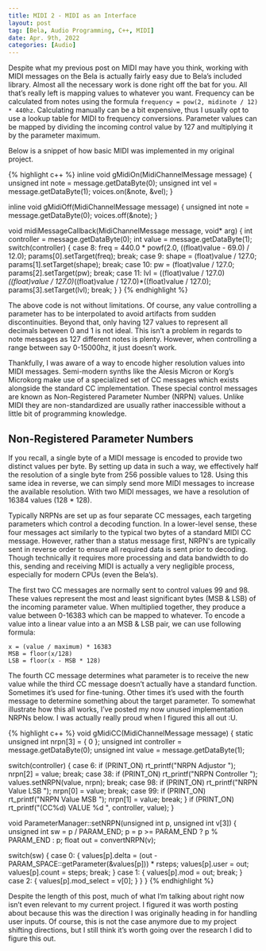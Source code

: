 ```yaml
---
title: MIDI 2 - MIDI as an Interface
layout: post
tag: [Bela, Audio Programming, C++, MIDI]
date: Apr. 9th, 2022
categories: [Audio]
---
```


Despite what my previous post on MIDI may have you think, working with MIDI messages on the Bela is actually fairly easy due to Bela’s included library. Almost all the necessary work is done right off the bat for you. All that’s really left is mapping values to whatever you want. Frequency can be calculated from notes using the formula ``frequency = pow(2, midinote / 12) * 440hz``. Calculating manually can be a bit expensive, thus I usually opt to use a lookup table for MIDI to frequency conversions. Parameter values can be mapped by dividing the incoming control value by 127 and multiplying it by the parameter maximum.

Below is a snippet of how basic MIDI was implemented in my original project.

{% highlight c++ %}
inline void gMidiOn(MidiChannelMessage message) {
  unsigned int note = message.getDataByte(0);
  unsigned int vel = message.getDataByte(1);
  voices.on(&note, &vel);
}

inline void gMidiOff(MidiChannelMessage message) {
  unsigned int note = message.getDataByte(0);
  voices.off(&note);
}

void midiMessageCallback(MidiChannelMessage message, void* arg) {
  int controller = message.getDataByte(0);
  int value = message.getDataByte(1);
  switch(controller) {
  case 8:
    freq = 440.0 * powf(2.0, ((float)value - 69.0) / 12.0);
    params[0].setTarget(freq);
    break;
  case 9:
    shape = (float)value / 127.0;
    params[1].setTarget(shape);
    break;
  case 10:
    pw = (float)value / 127.0;
    params[2].setTarget(pw);
    break;
  case 11:
    lvl = ((float)value / 127.0)*((float)value / 127.0)*((float)value / 127.0)*((float)value / 127.0);
    params[3].setTarget(lvl);
    break;
  }
}
{% endhighlight %}

The above code is not without limitations. Of course, any value controlling a parameter has to be interpolated to avoid artifacts from sudden discontinuities. Beyond that, only having 127 values to represent all decimals between 0 and 1 is not ideal. This isn’t a problem in regards to note messages as 127 different notes is plenty. However, when controlling a range between say 0-15000hz, it just doesn’t work.

Thankfully, I was aware of a way to encode higher resolution values into MIDI messages. Semi-modern synths like the Alesis Micron or Korg’s Microkorg make use of a specialized set of CC messages which exists alongside the standard CC implementation. These special control messages are known as Non-Registered Parameter Number (NRPN) values. Unlike MIDI they are non-standardized are usually rather inaccessible without a little bit of programming knowledge.

## Non-Registered Parameter Numbers

If you recall, a single byte of a MIDI message is encoded to provide two distinct values per byte. By setting up data in such a way, we effectively half the resolution of a single byte from 256 possible values to 128. Using this same idea in reverse, we can simply send more MIDI messages to increase the available resolution. With two MIDI messages, we have a resolution of 16384 values (128 * 128).

Typically NRPNs are set up as four separate CC messages, each targeting parameters which control a decoding function. In a lower-level sense, these four messages act similarly to the typical two bytes of a standard MIDI CC message. However, rather than a status message first, NRPN's are typically sent in reverse order to ensure all required data is sent prior to decoding. Though technically it requires more processing and data bandwidth to do this, sending and receiving MIDI is actually a very negligible process, especially for modern CPUs (even the Bela’s).

The first two CC messages are normally sent to control values 99 and 98. These values represent the most and least significant bytes (MSB & LSB) of the incoming parameter value. When multiplied together, they produce a value between 0-16383 which can be mapped to whatever. To encode a value into a linear value into a an MSB & LSB pair, we can use following formula:

``x = (value / maximum) * 16383``  
``MSB = floor(x/128)``  
``LSB = floor(x - MSB * 128)``

The fourth CC message determines what parameter is to receive the new value while the third CC message doesn’t actually have a standard function. Sometimes it’s used for fine-tuning. Other times it’s used with the fourth message to determine something about the target parameter. To somewhat illustrate how this all works, I’ve posted my now unused implementation NRPNs below. I was actually really proud when I figured this all out :U.

{% highlight c++ %}
void gMidiCC(MidiChannelMessage message)
{
  static unsigned int nrpn[3] = { 0 };
  unsigned int controller = message.getDataByte(0);
  unsigned int value = message.getDataByte(1);

  switch(controller) {
    case 6:
      if (PRINT_ON) rt_printf("NRPN Adjustor ");
      nrpn[2] = value;
      break;
    case 38:
      if (PRINT_ON) rt_printf("NRPN Controller ");
      values.setNRPN(value, nrpn);
      break;
    case 98:
      if (PRINT_ON) rt_printf("NRPN Value LSB ");
      nrpn[0] = value;
      break;
    case 99:
      if (PRINT_ON) rt_printf("NRPN Value MSB ");
      nrpn[1] = value;
      break;
  }
  if (PRINT_ON) rt_printf("(CC%d) VALUE %d ", controller, value);
}

void ParameterManager::setNRPN(unsigned int p, unsigned int v[3]) {
  unsigned int sw = p / PARAM_END;
  p = p >= PARAM_END ? p % PARAM_END : p;
  float out = convertNRPN(v);

  switch(sw) {
    case 0: {
      values[p].delta = (out - PARAM_SPACE::getParameter(&values[p])) * rsteps;
      values[p].user = out;
      values[p].count = steps;
      break;
    }
    case 1: {
      values[p].mod = out;
      break;
    }
    case 2: {
      values[p].mod_select = v[0];
    }
  }
}
{% endhighlight %}

Despite the length of this post, much of what I’m talking about right now isn’t even relevant to my current project. I figured it was worth posting about because this was the direction I was originally heading in for handling user inputs. Of course, this is not the case anymore due to my project shifting directions, but I still think it’s worth going over the research I did to figure this out.
